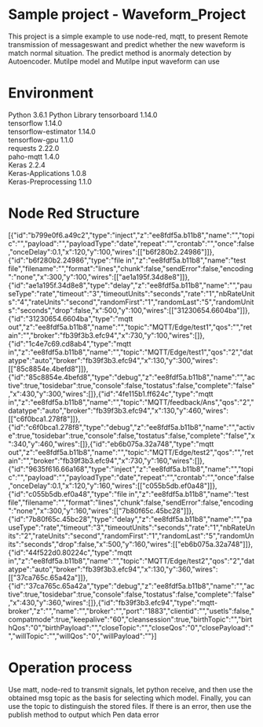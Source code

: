 # Sample project - Waveform_Project
This project is a simple example to use node-red, mqtt, to present Remote transmission of messageswant and predict whether the new waveform is match normal situation. The predict method is anormaly detection by Autoencoder.
Mutilpe model and Mutilpe input waveform can use
# Environment
Python 3.6.1
Python Library
tensorboard          1.14.0   
tensorflow           1.14.0   
tensorflow-estimator 1.14.0   
tensorflow-gpu       1.1.0  
requests             2.22.0   
paho-mqtt            1.4.0    
Keras                2.2.4    
Keras-Applications   1.0.8    
Keras-Preprocessing  1.1.0   
# Node Red Structure
[{"id":"b799e0f6.a49c2","type":"inject","z":"ee8fdf5a.b11b8","name":"","topic":"","payload":"","payloadType":"date","repeat":"","crontab":"","once":false,"onceDelay":0.1,"x":120,"y":100,"wires":[["b6f280b2.24986"]]},{"id":"b6f280b2.24986","type":"file in","z":"ee8fdf5a.b11b8","name":"test file","filename":"","format":"lines","chunk":false,"sendError":false,"encoding":"none","x":300,"y":100,"wires":[["ae1a195f.34d8e8"]]},{"id":"ae1a195f.34d8e8","type":"delay","z":"ee8fdf5a.b11b8","name":"","pauseType":"rate","timeout":"3","timeoutUnits":"seconds","rate":"1","nbRateUnits":"4","rateUnits":"second","randomFirst":"1","randomLast":"5","randomUnits":"seconds","drop":false,"x":500,"y":100,"wires":[["31230654.6604ba"]]},{"id":"31230654.6604ba","type":"mqtt out","z":"ee8fdf5a.b11b8","name":"","topic":"MQTT/Edge/test1","qos":"","retain":"","broker":"fb39f3b3.efc94","x":730,"y":100,"wires":[]},{"id":"1c4e7c69.cd8ab4","type":"mqtt in","z":"ee8fdf5a.b11b8","name":"","topic":"MQTT/Edge/test1","qos":"2","datatype":"auto","broker":"fb39f3b3.efc94","x":130,"y":300,"wires":[["85c8854e.4befd8"]]},{"id":"85c8854e.4befd8","type":"debug","z":"ee8fdf5a.b11b8","name":"","active":true,"tosidebar":true,"console":false,"tostatus":false,"complete":"false","x":430,"y":300,"wires":[]},{"id":"4fe115b1.ff624c","type":"mqtt in","z":"ee8fdf5a.b11b8","name":"","topic":"MQTT/feedback/Ans","qos":"2","datatype":"auto","broker":"fb39f3b3.efc94","x":130,"y":460,"wires":[["c6f0bca1.278f8"]]},{"id":"c6f0bca1.278f8","type":"debug","z":"ee8fdf5a.b11b8","name":"","active":true,"tosidebar":true,"console":false,"tostatus":false,"complete":"false","x":340,"y":460,"wires":[]},{"id":"eb6b075a.32a748","type":"mqtt out","z":"ee8fdf5a.b11b8","name":"","topic":"MQTT/Edge/test2","qos":"","retain":"","broker":"fb39f3b3.efc94","x":730,"y":160,"wires":[]},{"id":"9635f616.66a168","type":"inject","z":"ee8fdf5a.b11b8","name":"","topic":"","payload":"","payloadType":"date","repeat":"","crontab":"","once":false,"onceDelay":0.1,"x":120,"y":160,"wires":[["c055b5db.ef0a48"]]},{"id":"c055b5db.ef0a48","type":"file in","z":"ee8fdf5a.b11b8","name":"test file","filename":"","format":"lines","chunk":false,"sendError":false,"encoding":"none","x":300,"y":160,"wires":[["7b80f65c.45bc28"]]},{"id":"7b80f65c.45bc28","type":"delay","z":"ee8fdf5a.b11b8","name":"","pauseType":"rate","timeout":"3","timeoutUnits":"seconds","rate":"1","nbRateUnits":"2","rateUnits":"second","randomFirst":"1","randomLast":"5","randomUnits":"seconds","drop":false,"x":500,"y":160,"wires":[["eb6b075a.32a748"]]},{"id":"44f522d0.80224c","type":"mqtt in","z":"ee8fdf5a.b11b8","name":"","topic":"MQTT/Edge/test2","qos":"2","datatype":"auto","broker":"fb39f3b3.efc94","x":130,"y":360,"wires":[["37ca765c.65a42a"]]},{"id":"37ca765c.65a42a","type":"debug","z":"ee8fdf5a.b11b8","name":"","active":true,"tosidebar":true,"console":false,"tostatus":false,"complete":"false","x":430,"y":360,"wires":[]},{"id":"fb39f3b3.efc94","type":"mqtt-broker","z":"","name":"","broker":"","port":"1883","clientid":"","usetls":false,"compatmode":true,"keepalive":"60","cleansession":true,"birthTopic":"","birthQos":"0","birthPayload":"","closeTopic":"","closeQos":"0","closePayload":"","willTopic":"","willQos":"0","willPayload":""}]

# Operation process
Use matt, node-red to transmit signals, let python receive, and then use the obtained msg topic as the basis for selecting which model. Finally, you can use the topic to distinguish the stored files. If there is an error, then use the publish method to output which Pen data error
